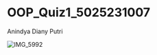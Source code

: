 # OOP_Quiz1_5025231007
Anindya Diany Putri


![IMG_5992](https://github.com/user-attachments/assets/aaffccf3-dc52-448f-a911-3d84bce17664)
